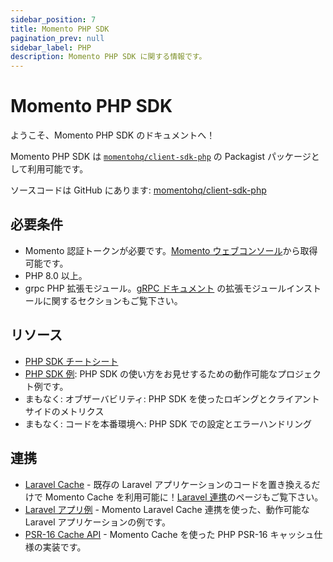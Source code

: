 ```yaml
---
sidebar_position: 7
title: Momento PHP SDK
pagination_prev: null
sidebar_label: PHP
description: Momento PHP SDK に関する情報です。
---
```


# Momento PHP SDK

ようこそ、Momento PHP SDK のドキュメントへ！

Momento PHP SDK は [`momentohq/client-sdk-php`](https://packagist.org/packages/momentohq/client-sdk-php) の Packagist パッケージとして利用可能です。

ソースコードは GitHub にあります: [momentohq/client-sdk-php](https://github.com/momentohq/client-sdk-php)

## 必要条件

- Momento 認証トークンが必要です。[Momento ウェブコンソール](https://console.gomomento.com/)から取得可能です。
- PHP 8.0 以上。
- grpc PHP 拡張モジュール。[gRPC ドキュメント](https://github.com/grpc/grpc/blob/v1.54.0/src/php/README.md) の拡張モジュールインストールに関するセクションもご覧下さい。

## リソース

- [PHP SDK チートシート](./cheat-sheet.md)
- [PHP SDK 例](https://github.com/momentohq/client-sdk-php/blob/main/examples/README.md): PHP SDK の使い方をお見せするための動作可能なプロジェクト例です。
- まもなく: オブザーバビリティ: PHP SDK を使ったロギングとクライアントサイドのメトリクス
- まもなく: コードを本番環境へ: PHP SDK での設定とエラーハンドリング

## 連携

- [Laravel Cache](https://github.com/momentohq/laravel-cache) - 既存の Laravel アプリケーションのコードを置き換えるだけで Momento Cache を利用可能に！[Laravel 連携](./../../integrations/momento-cache-laravel-php.md)のページもご覧下さい。
- [Laravel アプリ例](https://github.com/momentohq/laravel-example) - Momento Laravel Cache 連携を使った、動作可能なLaravel アプリケーションの例です。
- [PSR-16 Cache API](https://github.com/momentohq/client-sdk-php/blob/main/README-PSR16.md) - Momento Cache を使った PHP PSR-16 キャッシュ仕様の実装です。
